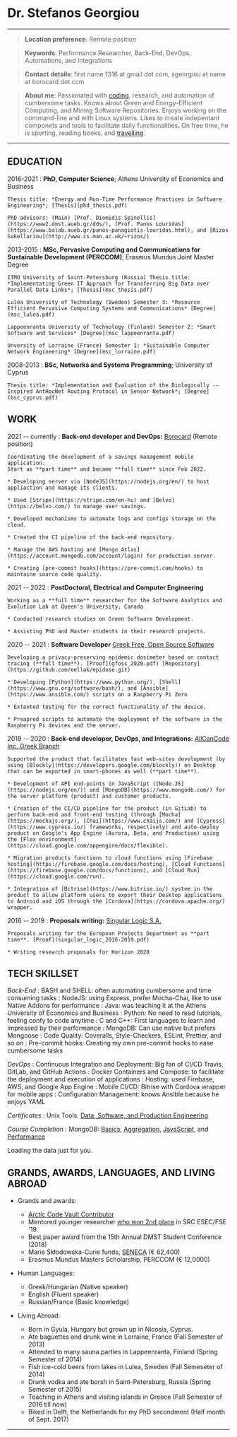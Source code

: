 Dr. Stefanos Georgiou
=====================

----

>  **Location preference**: Remote position

>  **Keywords**:  Performance Researcher, Back-End, DevOps, Automations, and Integrations

>  **Contact details**: first name 1316 at gmail dot com, sgeorgiou at name at borocard dot com

>  **About me**: Passionated with [coding](https://stefanos1316.github.io/programmers_blog/), research, and automation of cumbersome tasks.
Knows about Green and Energy-Efficient Computing, and Mining Software Repositories. Enjoys working on the command-line and with Linux systems.
Likes to create indepentant componets and tools to facilitate daily functionalities. On free time, he is sporting, reading books, and [travelling](https://stefanos1316.github.io/my_blog/index.html). 

----

EDUCATION
---------
2016-2021
:   **PhD, Computer Science**; Athens University of Economics and Business

    Thesis title: *Energy and Run-Time Performance Practices in Software Engineering*; [Thesis](phd_thesis.pdf)
 
    PhD advisors: (Main) [Prof. Diomidis Spinellis](https://www2.dmst.aueb.gr/dds/), [Prof. Panos Louridas](https://www.balab.aueb.gr/panos-panagiotis-louridas.html), and [Rizos Sakellariou](http://www.cs.man.ac.uk/~rizos/)

2013-2015
:   **MSc, Pervasive Computing and Communications for Sustainable Development (PERCCOM)**; Erasmus Mundus Joint Master Degree 
      
	ITMO University of Saint-Petersburg (Russia) Thesis title: *Implementating Green IT Approach for Transferring Big Data over Parallel Data Links*; [Thesis](msc_thesis.pdf)
	
	Lulea University of Technology (Sweden) Semester 3: *Resource Efficient Pervasive Computing Systems and Communications* [Degree](msc_lulea.pdf)
	
	Lappeenranta University of Technology (Finland) Semester 2: *Smart Software and Services* [Degree](msc_lappeenranta.pdf)
	
	Unversity of Lorraine (France) Semester 1: *Sustainable Computer Network Engineering* [Degree](msc_lorraine.pdf)

2008-2013
:   **BSc, Networks and Systems Programming**; University of Cyprus 

    Thesis title: *Implementation and Evaluation of the Biologically -- Inspired AntHocNet Routing Protocol in Sensor Network*; [Degree](bsc_cyprus.pdf)


WORK
----
2021 -- currently
:   **Back-end developer and DevOps:** [Borocard](http://www.borocard.com/) (Remote position)

    Coordinating the development of a savings management mobile application.
    Start as **part time** and became **full time** since Feb 2022.

    * Developing server via [NodeJS](https://nodejs.org/en/) to host appliaction and manage its clients.

    * Used [Stripe](https://stripe.com/en-hu) and [Belvo](https://belvo.com/) to manage user savings.

    * Developed mechanisms to automate logs and configs storage on the cloud.

    * Created the CI pipeline of the back-end repository.

    * Manage the AWS hosting and [Mongo Atlas](https://account.mongodb.com/account/login) for production server.

    * Creating [pre-commit hooks](https://pre-commit.com/hooks) to maintaine source code quality.

2021 -- 2022
:   **PostDoctoral, Electrical and Computer Engineering**

    Working as a **full time** researcher for the Software Analytics and Evolution Lab at Queen's University, Canada

    * Conducted research studies on Green Software Development.
    
    * Assisting PhD and Master students in their research projects.

2020 -- 2021
:   **Software Developer** [Greek Free, Open Source Software](https://gfoss.eu/)

    Developing a privacy-preserving epidemic dosimeter based on contact tracing (**full time**). [Proof](gfoss_2020.pdf) [Repository](https://github.com/eellak/epidose.git)
    
    * Developing [Python](https://www.python.org/), [Shell](https://www.gnu.org/software/bash/), and [Ansible](https://www.ansible.com/) scripts on a Raspberry Pi Zero
    
    * Extented testing for the correct functionality of the device.

    * Preapred scripts to automate the deployment of the software in the Raspberry Pi devices and the server.

2019 -- 2020
:   **Back-end developer, DevOps, and Integrations:** [AllCanCode Inc. Greek Branch](https://www.allcancode.com/)

    Supported the product that facilitates fast web-sites development (by using [Blockly](https://developers.google.com/blockly)) on Desktop that can be exported in smart-phones as well (**part time**).
 
    * Development of API end-points in JavaScript ([Node.JS](https://nodejs.org/en/)) and [MongoDB](https://www.mongodb.com/) for the server platform (product) and customer products.

    * Creation of the CI/CD pipeline for the product (in GitLab) to perform back-end and front-end testing (through [Mocha](https://mochajs.org/), [Chai](https://www.chaijs.com/) and [Cypress](https://www.cypress.io/) frameworks, respectively) and auto-deploy product on Google's App Engine (Aurora, Beta, and Production) using the [Flex environment](https://cloud.google.com/appengine/docs/flexible).

    * Migration products functions to cloud functions using [Firebase hosting](https://firebase.google.com/docs/hosting), [Cloud Functions](https://firebase.google.com/docs/functions), and [Cloud Run](https://cloud.google.com/run).

    * Integration of [Bitrise](https://www.bitrise.io/) system in the product to allow platform users to export their Desktop applications to Android and iOS through the [Cordova](https://cordova.apache.org/) wrapper.

2016 -- 2019
:   **Proposals writing:** [Singular Logic S.A.](https://portal.singularlogic.eu/en)

    Proposals writing for the European Projects Department as **part time**. [Proof](singular_logic_2016-2019.pdf)
    
    * Writing research proposals for Horizon 2020


TECH SKILLSET
-------------
*Back-End*
:   BASH and SHELL: often automating cumbersome and time consuming tasks
:   NodeJS: using Express, prefer Mocha-Chai, like to use Native Addons for performance
:   Java: was teaching it at the Athens University of Economics and Business
:   Python: No need to read tutorials, feeling confy to code anytime
:   C and C++: First languages to learn and impressed by their performance
:   MongoDB: Can use native but prefers Mongoose
:   Code Quality: Coveralls, Style-Checkers, ESLint, Prettier, and so on
:   Pre-commit hooks: Creating my own pre-commit hooks to ease cumbersome tasks

*DevOps*
:   Continuous Integration and Deployment: Big fan of CI/CD Travis, GitLab, and GitHub Actions
:   Docker Containers and Compose: to facilitate the deployment and execution of applications
:   Hosting: used Firebase, AWS, and Google App Engine
:   Mobile CI/CD: Bitrise with Cordova wrapper for mobile apps
:   Configuration Management: knows Ansible because he enjoys YAML

*Certificates*
:  Unix Tools: [Data, Software, and Production Engineering](unix_tools_edx.pdf)               

*Course Completion*
:  MongoDB: [Basics](mongodb_m001.pdf), [Aggregation](mongodb_m121.pdf), [JavaScript](mongodb_m220.pdf), and [Performance](mongodb_m201.pdf)
                   
<script
  src="https://unpkg.com/github-calendar@latest/dist/github-calendar.min.js"
></script>

<link
   rel="stylesheet"
   href="https://unpkg.com/github-calendar@latest/dist/github-calendar-responsive.css"
/>

<div class="calendar">
    Loading the data just for you.
</div>

<script>
    GitHubCalendar(".calendar", "stefanos1316", { responsive: true });
</script>


GRANDS, AWARDS, LANGUAGES, AND LIVING ABROAD
--------------------------------------------
* Grands and awards:
     * [Arctic Code Vault Contributor](arctic_code_contributor.jpg)
     * Mentored younger researcher [who won 2nd place](fse19.pdf) in SRC ESEC/FSE '19.
     * Best paper award from the 15th Annual DMST Student Conference (2018)
     * Marie Skłodowska-Curie funds, [SENECA](https://portal.singularlogic.eu/en/eu-project/12374/seneca) (€ 62,400)
     * Erasmus Mundus Masters Scholarship, PERCCOM (€ 12,0000)

* Human Languages:
     * Greek/Hungarian (Native speaker)
     * English (Fluent speaker)
     * Russian/France (Basic knowledge)

* Living Abroad:
    * Born in Gyula, Hungary but grown up in Nicosia, Cyprus.
    * Ate baguettes and drunk wine in Lorraine, France (Fall Semester of 2013) 
    * Attended to many sauna parties in Lappeenranta, Finland (Spring Semester of 2014)
    * Fish ice-cold beers from lakes in Lulea, Sweden (Fall Semeseter of 2014)
    * Drunk vodka and ate borsh in Saint-Petersburg, Russia (Spring Semester of 2015)
    * Teaching in Athens and visiting islands in Greece (Fall Semester of 2016 till now) 
    * Biked in Delft, the Netherlands for my PhD secondment (Half month of Sept. 2017) 

------------------------------------------
